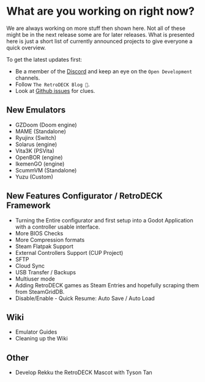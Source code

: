 # What are you working on right now?
We are always working on more stuff then shown here. Not all of these might be in the next release some are for later releases.
What is presented here is just a short list of currently announced projects to give everyone a quick overview.

To get the latest updates first:

- Be a member of the [Discord](https://discord.gg/Dz3szYsP8g) and keep an eye on the `Open Development` channels.
- Follow `The RetroDECK Blog 📝`.
- Look at [Github issues](https://github.com/XargonWan/RetroDECK/issues/) for clues.


## New Emulators
- GZDoom (Doom engine)
- MAME (Standalone)
- Ryujinx (Switch)
- Solarus (engine)
- Vita3K (PSVita)
- OpenBOR (engine)
- IkemenGO (engine)
- ScummVM (Standalone)
- Yuzu (Custom)

## New Features Configurator / RetroDECK Framework

- Turning the Entire configurator and first setup into a Godot Application with a controller usable interface.
- More BIOS Checks
- More Compression formats
- Steam Flatpak Support
- External Controllers Support (CUP Project)
- SFTP
- Cloud Sync
- USB Transfer / Backups
- Multiuser mode
- Adding RetroDECK games as Steam Entries and hopefully scraping them from SteamGridDB.
- Disable/Enable - Quick Resume: Auto Save / Auto Load

## Wiki

- Emulator Guides
- Cleaning up the Wiki

## Other

- Develop Rekku the RetroDECK Mascot with Tyson Tan

